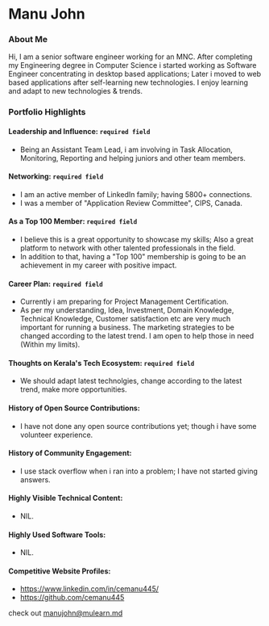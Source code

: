 # Manu John 

### About Me

Hi, I am a senior software engineer working for an MNC. After completing my Engineering degree in Computer Science i started working as Software Engineer concentrating in desktop based applications; Later i moved to web based applications after self-learning new technologies. I enjoy learning and adapt to new technologies & trends. 

### Portfolio Highlights

#### Leadership and Influence: `required field`

- Being an Assistant Team Lead, i am involving in Task Allocation, Monitoring, Reporting and helping juniors and other team members.

#### Networking: `required field`

- I am an active member of LinkedIn family; having 5800+ connections.
- I was a member of "Application Review Committee", CIPS, Canada.

#### As a Top 100 Member: `required field`

- I believe this is a great opportunity to showcase my skills; Also a great platform to network with other talented professionals in the field.
- In addition to that, having a "Top 100" membership is going to be an achievement in my career with positive impact.

#### Career Plan: `required field`

- Currently i am preparing for Project Management Certification.
- As per my understanding, Idea, Investment, Domain Knowledge, Technical Knowledge, Customer satisfaction etc are very much important for running a business. The marketing strategies to be changed according to the latest trend. I am open to help those in need (Within my limits).

#### Thoughts on Kerala's Tech Ecosystem: `required field`

- We should adapt latest technolgies, change according to the latest trend, make more opportunities.

#### History of Open Source Contributions:

- I have not done any open source contributions yet; though i have some volunteer experience.

#### History of Community Engagement:

-  I use stack overflow when i ran into a problem; I have not started giving answers.

#### Highly Visible Technical Content:

- NIL.

#### Highly Used Software Tools:

- NIL.

#### Competitive Website Profiles:

- https://www.linkedin.com/in/cemanu445/
- https://github.com/cemanu445


check out [manujohn@mulearn.md](manujohn@mulearn.md)

